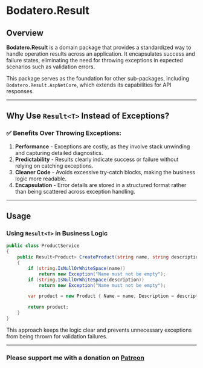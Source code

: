 ﻿# Bodatero.Result

## Overview

**Bodatero.Result** is a domain package that provides a standardized way to handle operation results across an application. It encapsulates success and failure states, eliminating the need for throwing exceptions in expected scenarios such as validation errors.

This package serves as the foundation for other sub-packages, including `Bodatero.Result.AspNetCore`, which extends its capabilities for API responses.

---

## Why Use `Result<T>` Instead of Exceptions?

### ✅ Benefits Over Throwing Exceptions:

1. **Performance** - Exceptions are costly, as they involve stack unwinding and capturing detailed diagnostics.
2. **Predictability** - Results clearly indicate success or failure without relying on catching exceptions.
3. **Cleaner Code** - Avoids excessive try-catch blocks, making the business logic more readable.
4. **Encapsulation** - Error details are stored in a structured format rather than being scattered across exception handling.

---

## Usage



### Using `Result<T>` in Business Logic

```csharp
public class ProductService
{
    public Result<Product> CreateProduct(string name, string description)
    {
        if (string.IsNullOrWhiteSpace(name))
            return new Exception("Name must not be empty");
        if (string.IsNullOrWhiteSpace(description))
            return new Exception("Name must not be empty");

        var product = new Product { Name = name, Description = description };

        return product;
    }
}
```

This approach keeps the logic clear and prevents unnecessary exceptions from being thrown for validation failures.

---

### Please support me with a donation on [Patreon](https://www.patreon.com/verbro/membership)